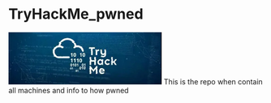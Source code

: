 # TryHackMe_pwned
<img src="https://github.com/dkb4rb/TryHackMe_pwned/blob/main/try.png" width = 60% >
This is the repo when contain all machines and info to how pwned
